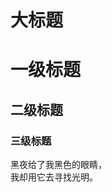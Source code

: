 大标题
=====
# 一级标题
## 二级标题
### 三级标题
黑夜给了我黑色的眼睛，<br>我却用它去寻找光明。
                                                                        